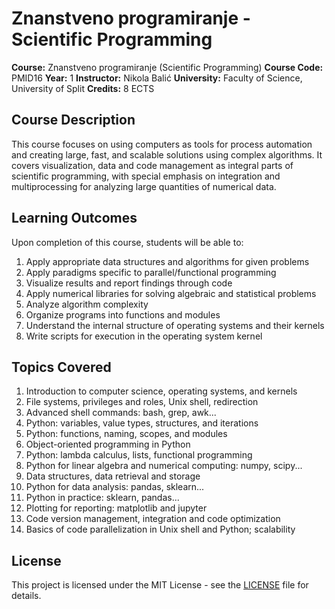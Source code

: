 # Znanstveno programiranje - Scientific Programming

**Course:** Znanstveno programiranje (Scientific Programming)
**Course Code:** PMID16
**Year:** 1
**Instructor:** Nikola Balić
**University:** Faculty of Science, University of Split
**Credits:** 8 ECTS

## Course Description

This course focuses on using computers as tools for process automation and creating large, fast, and scalable solutions using complex algorithms. It covers visualization, data and code management as integral parts of scientific programming, with special emphasis on integration and multiprocessing for analyzing large quantities of numerical data.

## Learning Outcomes

Upon completion of this course, students will be able to:

1. Apply appropriate data structures and algorithms for given problems
2. Apply paradigms specific to parallel/functional programming
3. Visualize results and report findings through code
4. Apply numerical libraries for solving algebraic and statistical problems
5. Analyze algorithm complexity
6. Organize programs into functions and modules
7. Understand the internal structure of operating systems and their kernels
8. Write scripts for execution in the operating system kernel

## Topics Covered

1. Introduction to computer science, operating systems, and kernels
2. File systems, privileges and roles, Unix shell, redirection
3. Advanced shell commands: bash, grep, awk...
4. Python: variables, value types, structures, and iterations
5. Python: functions, naming, scopes, and modules
6. Object-oriented programming in Python
7. Python: lambda calculus, lists, functional programming
8. Python for linear algebra and numerical computing: numpy, scipy...
9. Data structures, data retrieval and storage
10. Python for data analysis: pandas, sklearn...
11. Python in practice: sklearn, pandas...
12. Plotting for reporting: matplotlib and jupyter
13. Code version management, integration and code optimization
14. Basics of code parallelization in Unix shell and Python; scalability

## License

This project is licensed under the MIT License - see the [LICENSE](LICENSE) file for details.